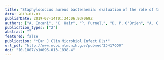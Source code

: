 ```yaml
---
title: "Staphylococcus aureus bacteraemia: evaluation of the role of transoesophageal echocardiography in identifying clinically unsuspected endocarditis"
date: 2013-01-01
publishDate: 2019-07-14T01:34:06.937069Z
authors: ["A. Incani", "C. Hair", "P. Purnell", "D. P. O'Brien", "A. C. Cheng", "A. Appelbe", "E. Athan"]
publication_types: ["2"]
abstract: ""
featured: false
publication: "*Eur J Clin Microbiol Infect Dis*"
url_pdf: "http://www.ncbi.nlm.nih.gov/pubmed/23417650"
doi: "10.1007/s10096-013-1838-4"
---
```


